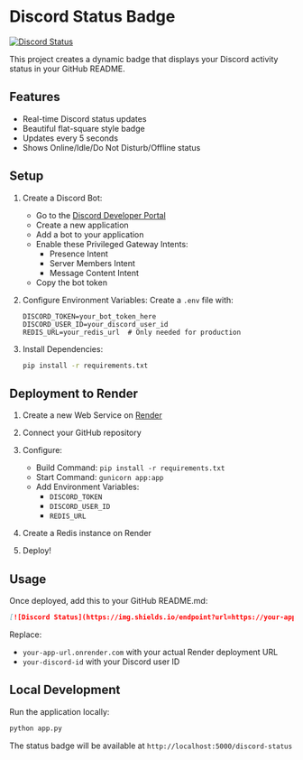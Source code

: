 # Discord Status Badge

[![Discord Status](https://img.shields.io/endpoint?url=https://dcmd-livestatus.onrender.com/discord-status%3Ft%3D{timestamp}&cacheSeconds=5)](https://discord.com/users/201528698531217408)

This project creates a dynamic badge that displays your Discord activity status in your GitHub README.

## Features
- Real-time Discord status updates
- Beautiful flat-square style badge
- Updates every 5 seconds
- Shows Online/Idle/Do Not Disturb/Offline status

## Setup

1. Create a Discord Bot:
   - Go to the [Discord Developer Portal](https://discord.com/developers/applications)
   - Create a new application
   - Add a bot to your application
   - Enable these Privileged Gateway Intents:
     - Presence Intent
     - Server Members Intent
     - Message Content Intent
   - Copy the bot token

2. Configure Environment Variables:
   Create a `.env` file with:
   ```
   DISCORD_TOKEN=your_bot_token_here
   DISCORD_USER_ID=your_discord_user_id
   REDIS_URL=your_redis_url  # Only needed for production
   ```

3. Install Dependencies:
   ```bash
   pip install -r requirements.txt
   ```

## Deployment to Render

1. Create a new Web Service on [Render](https://render.com)
2. Connect your GitHub repository
3. Configure:
   - Build Command: `pip install -r requirements.txt`
   - Start Command: `gunicorn app:app`
   - Add Environment Variables:
     - `DISCORD_TOKEN`
     - `DISCORD_USER_ID`
     - `REDIS_URL`

4. Create a Redis instance on Render
5. Deploy!

## Usage

Once deployed, add this to your GitHub README.md:
```markdown
[![Discord Status](https://img.shields.io/endpoint?url=https://your-app-url.onrender.com/discord-status%3Ft%3D{timestamp}&cacheSeconds=5)](https://discord.com/users/your-discord-id)
```

Replace:
- `your-app-url.onrender.com` with your actual Render deployment URL
- `your-discord-id` with your Discord user ID

## Local Development

Run the application locally:
```bash
python app.py
```

The status badge will be available at `http://localhost:5000/discord-status`
